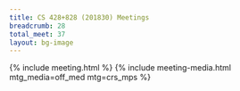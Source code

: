 ```yaml
---
title: CS 428+828 (201830) Meetings
breadcrumb: 28
total_meet: 37
layout: bg-image
---
```

{% include meeting.html %}
{% include meeting-media.html mtg_media=off_med mtg=crs_mps %}
